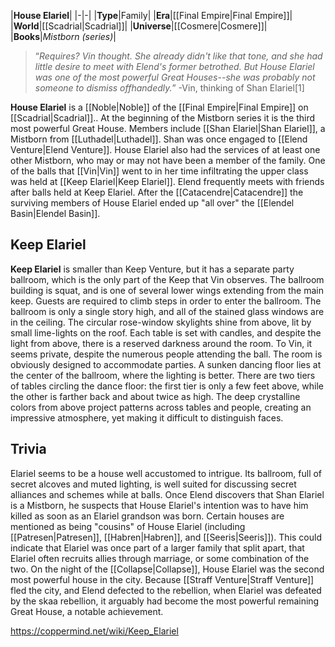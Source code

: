 |**House Elariel**|
|-|-|
|**Type**|Family|
|**Era**|[[Final Empire\|Final Empire]]|
|**World**|[[Scadrial\|Scadrial]]|
|**Universe**|[[Cosmere\|Cosmere]]|
|**Books**|*Mistborn (series)*|

>“*Requires? Vin thought. She already didn't like that tone, and she had little desire to meet with Elend's former betrothed. But House Elariel was one of the most powerful Great Houses--she was probably not someone to dismiss offhandedly.*”
\-Vin, thinking of Shan Elariel[1]


**House Elariel** is a [[Noble\|Noble]]  of the [[Final Empire\|Final Empire]] on [[Scadrial\|Scadrial]].. At the beginning of the Mistborn series it is the third most powerful Great House.
Members include [[Shan Elariel\|Shan Elariel]], a Mistborn from [[Luthadel\|Luthadel]]. Shan was once engaged to [[Elend Venture\|Elend Venture]]. House Elariel also had the services of at least one other Mistborn, who may or may not have been a member of the family.
One of the balls that [[Vin\|Vin]] went to in her time infiltrating the upper class was held at [[Keep Elariel\|Keep Elariel]]. Elend frequently meets with friends after balls held at Keep Elariel.
After the [[Catacendre\|Catacendre]] the surviving members of House Elariel ended up "all over" the [[Elendel Basin\|Elendel Basin]].

## Keep Elariel
**Keep Elariel** is smaller than Keep Venture, but it has a separate party ballroom, which is the only part of the Keep that Vin observes. The ballroom building is squat, and is one of several lower wings extending from the main keep. Guests are required to climb steps in order to enter the ballroom. The ballroom is only a single story high, and all of the stained glass windows are in the ceiling. The circular rose-window skylights shine from above, lit by small lime-lights on the roof. Each table is set with candles, and despite the light from above, there is a reserved darkness around the room. To Vin, it seems private, despite the numerous people attending the ball. The room is obviously designed to accommodate parties. A sunken dancing floor lies at the center of the ballroom, where the lighting is better. There are two tiers of tables circling the dance floor: the first tier is only a few feet above, while the other is farther back and about twice as high. The deep crystalline colors from above project patterns across tables and people, creating an impressive atmosphere, yet making it difficult to distinguish faces.

## Trivia
Elariel seems to be a house well accustomed to intrigue. Its ballroom, full of secret alcoves and muted lighting, is well suited for discussing secret alliances and schemes while at balls. Once Elend discovers that Shan Elariel is a Mistborn, he suspects that House Elariel's intention was to have him killed as soon as an Elariel grandson was born.
Certain houses are mentioned as being "cousins" of House Elariel (including [[Patresen\|Patresen]], [[Habren\|Habren]], and [[Seeris\|Seeris]]). This could indicate that Elariel was once part of a larger family that split apart, that Elariel often recruits allies through marriage, or some combination of the two.
On the night of the [[Collapse\|Collapse]], House Elariel was the second most powerful house in the city. Because [[Straff Venture\|Straff Venture]] fled the city, and Elend defected to the rebellion, when Elariel was defeated by the skaa rebellion, it arguably had become the most powerful remaining Great House, a notable achievement.


https://coppermind.net/wiki/Keep_Elariel